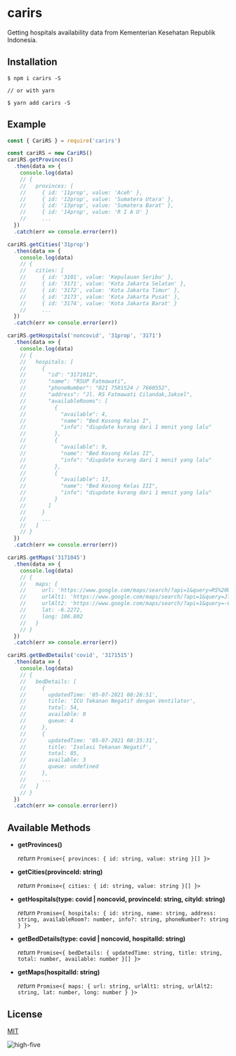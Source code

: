 # carirs

Getting hospitals availability data from Kementerian Kesehatan Republik Indonesia.

## Installation

```shell
$ npm i carirs -S

// or with yarn

$ yarn add carirs -S
```

## Example

```js
const { CariRS } = require('carirs')

const cariRS = new CariRS()
cariRS.getProvinces()
  .then(data => {
    console.log(data)
    // {
    //   provinces: [
    //     { id: '11prop', value: 'Aceh' },
    //     { id: '12prop', value: 'Sumatera Utara' },
    //     { id: '13prop', value: 'Sumatera Barat' },
    //     { id: '14prop', value: 'R I A U' }
    //     ...
  })
  .catch(err => console.error(err))

cariRS.getCities('31prop')
  .then(data => {
    console.log(data)
    // {
    //   cities: [
    //     { id: '3101', value: 'Kepulauan Seribu' },
    //     { id: '3171', value: 'Kota Jakarta Selatan' },
    //     { id: '3172', value: 'Kota Jakarta Timur' },
    //     { id: '3173', value: 'Kota Jakarta Pusat' },
    //     { id: '3174', value: 'Kota Jakarta Barat' }
    //     ...
  })
  .catch(err => console.error(err))

cariRS.getHospitals('noncovid', '31prop', '3171')
  .then(data => {
    console.log(data)
    // {
    //   hospitals: [
    //     {
    //       "id": "3171012",
    //       "name": "RSUP Fatmawati",
    //       "phoneNumber": "021 7501524 / 7660552",
    //       "address": "Jl. RS Fatmawati Cilandak,Jaksel",
    //       "availableRooms": [
    //         {
    //           "available": 4,
    //           "name": "Bed Kosong Kelas I",
    //           "info": "diupdate kurang dari 1 menit yang lalu"
    //         },
    //         {
    //           "available": 9,
    //           "name": "Bed Kosong Kelas II",
    //           "info": "diupdate kurang dari 1 menit yang lalu"
    //         },
    //         {
    //           "available": 17,
    //           "name": "Bed Kosong Kelas III",
    //           "info": "diupdate kurang dari 1 menit yang lalu"
    //         }
    //       ]
    //     }
    //     ...
    //   ]
    // }
  })
  .catch(err => console.error(err))

cariRS.getMaps('3171045')
  .then(data => {
    console.log(data)
    // {
    //   maps: {
    //     url: 'https://www.google.com/maps/search/?api=1&query=RS%20Umum%20Jakarta',
    //     urlAlt1: 'https://www.google.com/maps/search/?api=1&query=Jl.%20Jend.Sudirman%20Kav.49%2CJaksel',
    //     urlAlt2: 'https://www.google.com/maps/search/?api=1&query=-6.2272,106.802',
    //     lat: -6.2272,
    //     long: 106.802
    //   }
    // }
  })
  .catch(err => console.error(err))

cariRS.getBedDetails('covid', '3171515')
  .then(data => {
    console.log(data)
    // {
    //   bedDetails: [
    //     {
    //       updatedTime: '05-07-2021 08:26:51',
    //       title: 'ICU Tekanan Negatif dengan Ventilator',
    //       total: 54,
    //       available: 0
    //       queue: 4
    //     },
    //     {
    //       updatedTime: '05-07-2021 08:35:31',
    //       title: 'Isolasi Tekanan Negatif',
    //       total: 85,
    //       available: 3
    //       queue: undefined
    //     },
    //     ...
    //   ]
    // }
  })
  .catch(err => console.error(err))
```

## Available Methods

- **getProvinces()**

  *return* `Promise<{ provinces: { id: string, value: string }[] }>`

- **getCities(provinceId: string)**

  *return* `Promise<{ cities: { id: string, value: string }[] }>`

- **getHospitals(type: covid | noncovid, provinceId: string, cityId: string)**

  *return* `Promise<{
    hospitals: {
      id: string,
      name: string,
      address: string,
      availableRoom?: number,
      info?: string,
      phoneNumber?: string
    }
  }>`

- **getBedDetails(type: covid | noncovid, hospitalId: string)**

  *return* `Promise<{
    bedDetails: {
      updatedTime: string,
      title: string,
      total: number,
      available: number
    }[]
  }>`

- **getMaps(hospitalId: string)**

  *return* `Promise<{
    maps: {
      url: string,
      urlAlt1: string,
      urlAlt2: string,
      lat: number,
      long: number
    }
  }>`

## License

[MIT](./LICENSE.md)

![high-five](https://media0.giphy.com/media/26BREWfA5cRZJbMd2/giphy.gif?cid=ecf05e4721370e49dc41cdc59e140f4c0337fcaa46553ddb&rid=giphy.gif)